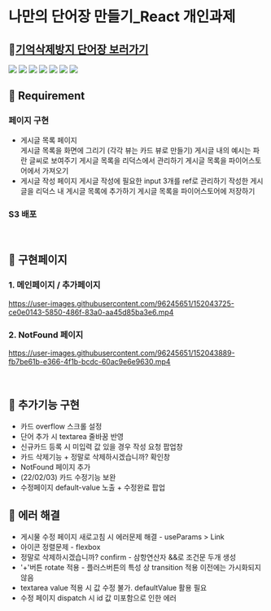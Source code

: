 # 나만의 단어장 만들기_React 개인과제
## :link:[기억삭제방지 단어장 보러가기](http://dictionaryreact.s3-website.ap-northeast-2.amazonaws.com/)
<img src="https://img.shields.io/badge/HTML5-E34F26?style=for-the-badge&logo=HTML5&logoColor=white">  <img src="https://img.shields.io/badge/CSS3-1572B6?style=for-the-badge&logo=CSS3&logoColor=white">
<img src="https://img.shields.io/badge/JavaScript-F7DF1E?style=for-the-badge&logo=JavaScript&logoColor=white">
<img src="https://img.shields.io/badge/Yarn-2C8EBB?style=for-the-badge&logo=Yarn&logoColor=white">
<img src="https://img.shields.io/badge/React-61DAFB?style=for-the-badge&logo=React&logoColor=white">
<img src="https://img.shields.io/badge/Redux-764ABC?style=for-the-badge&logo=Redux&logoColor=white">
<img src="https://img.shields.io/badge/Firebase-FFCA28?style=for-the-badge&logo=Firebase&logoColor=white">

##  :closed_book: Requirement
### 페이지 구현
  * 게시글 목록 페이지   
    게시글 목록을 화면에 그리기 (각각 뷰는 카드 뷰로 만들기)
    게시글 내의 예시는 파란 글씨로 보여주기
    게시글 목록을 리덕스에서 관리하기
    게시글 목록을 파이어스토어에서 가져오기
  * 게시글 작성 페이지
    게시글 작성에 필요한 input 3개를 ref로 관리하기
    작성한 게시글을 리덕스 내 게시글 목록에 추가하기
    게시글 목록을 파이어스토어에 저장하기
### S3 배포

<br>

## :orange_book: 구현페이지

### 1. 메인페이지 / 추가페이지 

https://user-images.githubusercontent.com/96245651/152043725-ce0e0143-5850-486f-83a0-aa45d85ba3e6.mp4

   
### 2. NotFound 페이지

https://user-images.githubusercontent.com/96245651/152043889-fb7be61b-e366-4f1b-bcdc-60ac9e6e9630.mp4


<br>

## :ledger: 추가기능 구현
  * 카드 overflow 스크롤 설정
  * 단어 추가 시 textarea 줄바꿈 반영
  * 신규카드 등록 시 미입력 값 있을 경우 작성 요청 팝업창
  * 카드 삭제기능 + 정말로 삭제하시겠습니까? 확인창
  * NotFound 페이지 추가
  * (22/02/03) 카드 수정기능 보완
  * 수정페이지 default-value 노출 + 수정완료 팝업

## :green_book: 에러 해결
  * 게시물 수정 페이지 새로고침 시 에러문제 해결 - useParams > Link 
  * 아이콘 정렬문제 - flexbox
  * 정말로 삭제하시겠습니까? confirm - 삼항연산자 &&로 조건문 두개 생성
  * '+'버튼 rotate 적용 - 플러스버튼의 특성 상 transition 적용 이전에는 가시화되지 않음
  * textarea value 적용 시 값 수정 불가. defaultValue 활용 필요
  * 수정 페이지 dispatch 시 id 값 미포함으로 인한 에러
